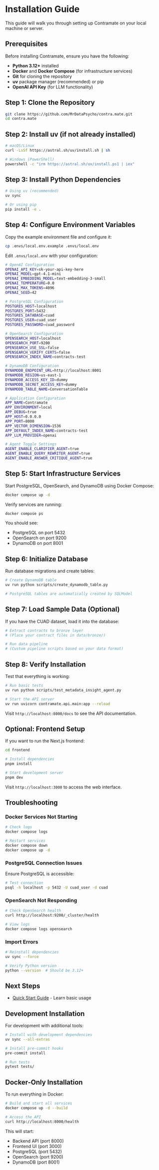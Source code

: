 # Installation Guide

This guide will walk you through setting up Contramate on your local machine or server.

## Prerequisites

Before installing Contramate, ensure you have the following:

- **Python 3.12+** installed
- **Docker** and **Docker Compose** (for infrastructure services)
- **Git** for cloning the repository
- **uv** package manager (recommended) or pip
- **OpenAI API Key** (for LLM functionality)

## Step 1: Clone the Repository

```bash
git clone https://github.com/MrDataPsycho/contra.mate.git
cd contra.mate
```

## Step 2: Install uv (if not already installed)

```bash
# macOS/Linux
curl -LsSf https://astral.sh/uv/install.sh | sh

# Windows (PowerShell)
powershell -c "irm https://astral.sh/uv/install.ps1 | iex"
```

## Step 3: Install Python Dependencies

```bash
# Using uv (recommended)
uv sync

# Or using pip
pip install -e .
```

## Step 4: Configure Environment Variables

Copy the example environment file and configure it:

```bash
cp .envs/local.env.example .envs/local.env
```

Edit `.envs/local.env` with your configuration:

```bash
# OpenAI Configuration
OPENAI_API_KEY=sk-your-api-key-here
OPENAI_MODEL=gpt-4.1-mini
OPENAI_EMBEDDING_MODEL=text-embedding-3-small
OPENAI_TEMPERATURE=0.0
OPENAI_MAX_TOKENS=4096
OPENAI_SEED=42

# PostgreSQL Configuration
POSTGRES_HOST=localhost
POSTGRES_PORT=5432
POSTGRES_DATABASE=cuad
POSTGRES_USER=cuad_user
POSTGRES_PASSWORD=cuad_password

# OpenSearch Configuration
OPENSEARCH_HOST=localhost
OPENSEARCH_PORT=9200
OPENSEARCH_USE_SSL=false
OPENSEARCH_VERIFY_CERTS=false
OPENSEARCH_INDEX_NAME=contracts-test

# DynamoDB Configuration
DYNAMODB_ENDPOINT_URL=http://localhost:8001
DYNAMODB_REGION=us-east-1
DYNAMODB_ACCESS_KEY_ID=dummy
DYNAMODB_SECRET_ACCESS_KEY=dummy
DYNAMODB_TABLE_NAME=ConversationTable

# Application Configuration
APP_NAME=Contramate
APP_ENVIRONMENT=local
APP_DEBUG=true
APP_HOST=0.0.0.0
APP_PORT=8000
APP_VECTOR_DIMENSION=1536
APP_DEFAULT_INDEX_NAME=contracts-test
APP_LLM_PROVIDER=openai

# Agent Toggle Settings
AGENT_ENABLE_CLARIFIER_AGENT=true
AGENT_ENABLE_QUERY_REWRITER_AGENT=true
AGENT_ENABLE_ANSWER_CRITIQUE_AGENT=true
```

## Step 5: Start Infrastructure Services

Start PostgreSQL, OpenSearch, and DynamoDB using Docker Compose:

```bash
docker compose up -d
```

Verify services are running:

```bash
docker compose ps
```

You should see:
- PostgreSQL on port 5432
- OpenSearch on port 9200
- DynamoDB on port 8001

## Step 6: Initialize Database

Run database migrations and create tables:

```bash
# Create DynamoDB table
uv run python scripts/create_dynamodb_table.py

# PostgreSQL tables are automatically created by SQLModel
```

## Step 7: Load Sample Data (Optional)

If you have the CUAD dataset, load it into the database:

```bash
# Extract contracts to bronze layer
# (Place your contract files in data/bronze/)

# Run data pipeline
# (Custom pipeline scripts based on your data format)
```

## Step 8: Verify Installation

Test that everything is working:

```bash
# Run basic tests
uv run python scripts/test_metadata_insight_agent.py

# Start the API server
uv run uvicorn contramate.api.main:app --reload
```

Visit `http://localhost:8000/docs` to see the API documentation.

## Optional: Frontend Setup

If you want to run the Next.js frontend:

```bash
cd frontend

# Install dependencies
pnpm install

# Start development server
pnpm dev
```

Visit `http://localhost:3000` to access the web interface.

## Troubleshooting

### Docker Services Not Starting

```bash
# Check logs
docker compose logs

# Restart services
docker compose down
docker compose up -d
```

### PostgreSQL Connection Issues

Ensure PostgreSQL is accessible:

```bash
# Test connection
psql -h localhost -p 5432 -U cuad_user -d cuad
```

### OpenSearch Not Responding

```bash
# Check OpenSearch health
curl http://localhost:9200/_cluster/health

# View logs
docker compose logs opensearch
```

### Import Errors

```bash
# Reinstall dependencies
uv sync --force

# Verify Python version
python --version  # Should be 3.12+
```

## Next Steps

- [Quick Start Guide](quickstart.md) - Learn basic usage

## Development Installation

For development with additional tools:

```bash
# Install with development dependencies
uv sync --all-extras

# Install pre-commit hooks
pre-commit install

# Run tests
pytest tests/
```

## Docker-Only Installation

To run everything in Docker:

```bash
# Build and start all services
docker compose up -d --build

# Access the API
curl http://localhost:8000/health
```

This will start:
- Backend API (port 8000)
- Frontend UI (port 3000)
- PostgreSQL (port 5432)
- OpenSearch (port 9200)
- DynamoDB (port 8001)
